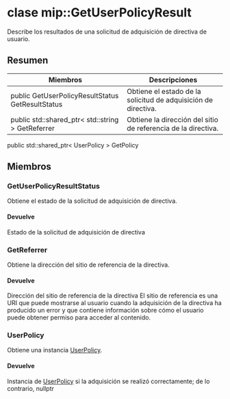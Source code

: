 # <a name="class-mipgetuserpolicyresult"></a>clase mip::GetUserPolicyResult 
Describe los resultados de una solicitud de adquisición de directiva de usuario.
## <a name="summary"></a>Resumen
 Miembros                        | Descripciones                                
--------------------------------|---------------------------------------------
public GetUserPolicyResultStatus GetResultStatus | Obtiene el estado de la solicitud de adquisición de directiva.
public std::shared_ptr< std::string > GetReferrer | Obtiene la dirección del sitio de referencia de la directiva.
public std::shared_ptr< UserPolicy > GetPolicy
## <a name="members"></a>Miembros
### <a name="getuserpolicyresultstatus"></a>GetUserPolicyResultStatus
Obtiene el estado de la solicitud de adquisición de directiva.
#### <a name="returns"></a>Devuelve
Estado de la solicitud de adquisición de directiva
### <a name="getreferrer"></a>GetReferrer
Obtiene la dirección del sitio de referencia de la directiva.
#### <a name="returns"></a>Devuelve
Dirección del sitio de referencia de la directiva El sitio de referencia es una URI que puede mostrarse al usuario cuando la adquisición de la directiva ha producido un error y que contiene información sobre cómo el usuario puede obtener permiso para acceder al contenido.
### <a name="userpolicy"></a>UserPolicy
Obtiene una instancia [UserPolicy](#classmip_1_1_user_policy).
#### <a name="returns"></a>Devuelve
Instancia de [UserPolicy](#classmip_1_1_user_policy) si la adquisición se realizó correctamente; de lo contrario, nullptr